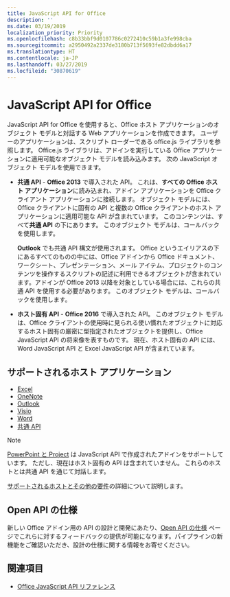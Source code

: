 ```yaml
---
title: JavaScript API for Office
description: ''
ms.date: 03/19/2019
localization_priority: Priority
ms.openlocfilehash: c8b33bbf9d0107786c0272410c59b1a3fe998cba
ms.sourcegitcommit: a2950492a2337de3180b713f5693fe82dbdd6a17
ms.translationtype: HT
ms.contentlocale: ja-JP
ms.lasthandoff: 03/27/2019
ms.locfileid: "30870619"
---
```

# <a name="javascript-api-for-office"></a>JavaScript API for Office

JavaScript API for Office を使用すると、Office ホスト アプリケーションのオブジェクト モデルと対話する Web アプリケーションを作成できます。 ユーザーのアプリケーションは、スクリプト ローダーである office.js ライブラリを参照します。 Office.js ライブラリは、アドインを実行している Office アプリケーションに適用可能なオブジェクト モデルを読み込みます。 次の JavaScript オブジェクト モデルを使用できます。

- **共通 API** - **Office 2013** で導入された API。 これは、**すべての Office ホスト アプリケーション**に読み込まれ、アドイン アプリケーションを Office クライアント アプリケーションに接続します。 オブジェクト モデルには、Office クライアントに固有の API と複数の Office クライアントのホスト アプリケーションに適用可能な API が含まれています。 このコンテンツは、すべて**共通 API** の下にあります。 このオブジェクト モデルは、コールバックを使用します。 

  **Outlook** でも共通 API 構文が使用されます。 Office というエイリアスの下にあるすべてのものの中には、Office アドインから Office ドキュメント、ワークシート、プレゼンテーション、メール アイテム、プロジェクトのコンテンツを操作するスクリプトの記述に利用できるオブジェクトが含まれています。アドインが Office 2013 以降を対象としている場合には、これらの共通 API を使用する必要があります。 このオブジェクト モデルは、コールバックを使用します。

- **ホスト固有 API** - **Office 2016** で導入された API。 このオブジェクト モデルは、Office クライアントの使用時に見られる使い慣れたオブジェクトに対応するホスト固有の厳密に型指定されたオブジェクトを提供し、Office JavaScript API の将来像を表すものです。 現在、ホスト固有の API には、Word JavaScript API と Excel JavaScript API が含まれています。

## <a name="supported-host-applications"></a>サポートされるホスト アプリケーション

- [Excel](overview/excel-add-ins-reference-overview.md)
- [OneNote](overview/onenote-add-ins-javascript-reference.md)
- [Outlook](requirement-sets/outlook-api-requirement-sets.md)
- [Visio](overview/visio-javascript-reference-overview.md)
- [Word](overview/word-add-ins-reference-overview.md)
- [共通 API](requirement-sets/office-add-in-requirement-sets.md)

> [!NOTE] 
> [PowerPoint と Project](requirement-sets/powerpoint-and-project-note.md) は JavaScript API で作成されたアドインをサポートしています。 ただし、現在はホスト固有の API は含まれていません。 これらのホストとは共通 API を通じて対話します。

[サポートされるホストとその他の要件](../concepts/requirements-for-running-office-add-ins.md)の詳細について説明します。

## <a name="open-api-specifications"></a>Open API の仕様

新しい Office アドイン用の API の設計と開発にあたり、[Open API の仕様](openspec.md) ページでこれらに対するフィードバックの提供が可能になります。パイプラインの新機能をご確認いただき、設計の仕様に関する情報をお寄せください。

## <a name="see-also"></a>関連項目

- [Office JavaScript API リファレンス](/javascript/api/overview/office)
